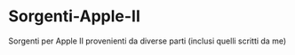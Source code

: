 # Sorgenti-Apple-II
Sorgenti per Apple II provenienti da diverse parti (inclusi quelli scritti da me)
